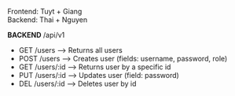 Frontend: Tuyt + Giang<br/>
Backend: Thai + Nguyen

**BACKEND** /api/v1<br/>
<ul>
<li>GET		/users --> Returns all users</li>
<li>POST  /users --> Creates user (fields: username, password, role)</li>
<li>GET   /users/:id --> Returns user by a specific id</li>
<li>PUT   /users/:id --> Updates user (field: password)</li>
<li>DEL   /users/:id --> Deletes user by id</li>
  </ul>

